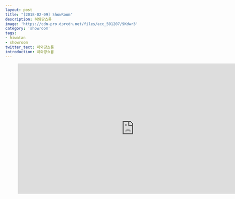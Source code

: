 ```yaml
---
layout: post
title: "[2018-02-09] ShowRoom"
description: 히와땅쇼룸
image: 'https://cdn-pro.dprcdn.net/files/acc_501207/9Kdwr3'
category: 'showroom'
tags:
- hiwatan
- showroom
twitter_text: 히와땅쇼룸
introduction: 히와땅쇼룸
---
```

<figure class="video_container">
<iframe width="740" height="416" src="https://serviceapi.nmv.naver.com/flash/convertIframeTag.nhn?vid=93ACE21A64739BD2FD019FBAC37C07F8CBB8&outKey=V1259cd00196d88d68d8cce0334735c5854d5db76d7afbb6f00b7ce0334735c5854d5" frameborder="no" scrolling="no" webkitallowfullscreen mozallowfullscreen allowfullscreen></iframe>
</figure>
